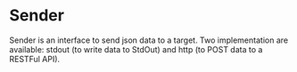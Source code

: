 # Sender

Sender is an interface to send json data to a target.
Two implementation are available: stdout (to write data to StdOut) and http (to POST data to a RESTFul API).

